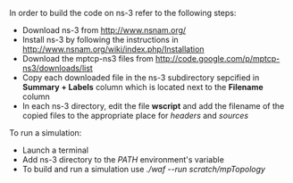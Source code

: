 In order to build the code on ns-3 refer to the following steps:


  * Download ns-3 from http://www.nsnam.org/
  * Install ns-3 by following the instructions in http://www.nsnam.org/wiki/index.php/Installation
  * Download the mptcp-ns3 files from http://code.google.com/p/mptcp-ns3/downloads/list
  * Copy each downloaded file in the ns-3 subdirectory sepcified in **Summary + Labels** column which is located next to the **Filename** column
  * In each ns-3 directory, edit the file **wscript** and add the filename of the copied files to the appropriate place for _headers_ and _sources_

To run a simulation:
  * Launch a terminal
  * Add ns-3 directory to the _PATH_ environment's variable
  * To build and run a simulation use _./waf --run scratch/mpTopology_